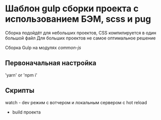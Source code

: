 # Шаблон gulp сборки проекта с использованием БЭМ, scss и pug

Сборка подойдёт для небольших проектов, CSS компилируется в один большой файл
Для больших проектов не самое оптимальное решение

Сборка Gulp на модулях *common-js*

## Первоначальная настройка
'yarn' or 'npm i'

## Скрипты
watch - dev режим с вотчером и локальным сервером с hot reload
- build проекта
